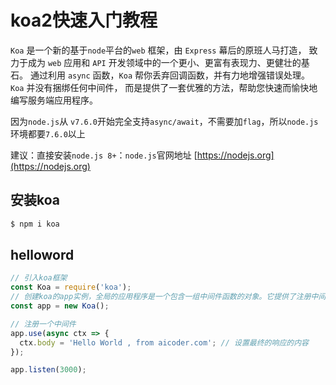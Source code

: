 # koa2快速入门教程

`Koa` 是一个新的基于`node`平台的`web` 框架，由 `Express` 幕后的原班人马打造， 致力于成为 `web` 应用和 `API` 开发领域中的一个更小、更富有表现力、更健壮的基石。 通过利用 `async` 函数，`Koa` 帮你丢弃回调函数，并有力地增强错误处理。 `Koa` 并没有捆绑任何中间件， 而是提供了一套优雅的方法，帮助您快速而愉快地编写服务端应用程序。

因为`node.js`从 `v7.6.0`开始完全支持`async/await`，不需要加`flag`，所以`node.js`环境都要`7.6.0`以上

建议：直接安装`node.js 8+`：`node.js`官网地址 [https://nodejs.org](https://nodejs.org)

## 安装koa

```sh
$ npm i koa
```

## helloword

```js
// 引入koa框架
const Koa = require('koa');
// 创建koa的app实例，全局的应用程序是一个包含一组中间件函数的对象。它提供了注册中间件，缓存清理，代理支持和重定向等常见任务的方法
const app = new Koa();

// 注册一个中间件
app.use(async ctx => {
  ctx.body = 'Hello World , from aicoder.com'; // 设置最终的响应的内容
});

app.listen(3000);
```
